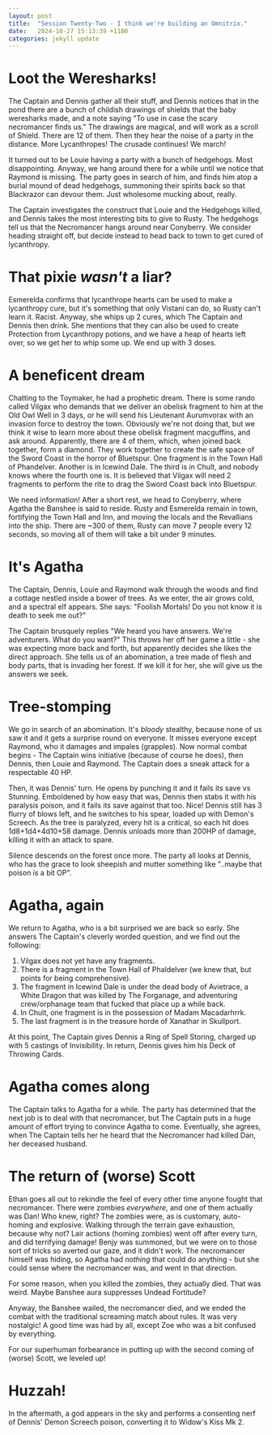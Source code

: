 ```yaml
---
layout: post
title:  "Session Twenty-Two - I think we're building an Omnitrix."
date:   2024-10-27 15:13:39 +1100
categories: jekyll update
---
```

# Loot the Weresharks!

The Captain and Dennis gather all their stuff, and Dennis notices that in the pond there are a bunch of childish drawings of shields that the baby weresharks made, and a note saying "To use in case the scary necromancer finds us."  The drawings are magical, and will work as a scroll of Shield.  There are 12 of them.  Then they hear the noise of a party in the distance.  More Lycanthropes!  The crusade continues!  We march!

It turned out to be Louie having a party with a bunch of hedgehogs.  Most disappointing.  Anyway, we hang around there for a while until we notice that Raymond is missing.  The party goes in search of him, and finds him atop a burial mound of dead hedgehogs, summoning their spirits back so that Blackrazor can devour them.  Just wholesome mucking about, really.

The Captain investigates the construct that Louie and the Hedgehogs killed, and Dennis takes the most interesting bits to give to Rusty.  The hedgehogs tell us that the Necromancer hangs around near Conyberry.  We consider heading straight off, but decide instead to head back to town to get cured of lycanthropy.

# That pixie _wasn't_ a liar?

Esmerelda confirms that lycanthrope hearts can be used to make a lycanthropy cure, but it's something that only Vistani can do, so Rusty can't learn it.  Racist.  Anyway, she whips up 2 cures, which The Captain and Dennis then drink.  She mentions that they can also be used to create Protection from Lycanthropy potions, and we have a heap of hearts left over, so we get her to whip some up.  We end up with 3 doses.

# A beneficent dream

Chatting to the Toymaker, he had a prophetic dream.  There is some rando called Vilgax who demands that we deliver an obelisk fragment to him at the Old Owl Well in 3 days, or he will send his Lieutenant Aurumvorax with an invasion force to destroy the town.  Obviously we're not doing that, but we think it wise to learn more about these obelisk fragment macguffins, and ask around.  Apparently, there are 4 of them, which, when joined back together, form a diamond. They work together to create the safe space of the Sword Coast in the horror of Bluetspur.  One fragment is in the Town Hall of Phandelver.  Another is in Icewind Dale. The third is in Chult, and nobody knows where the fourth one is.  It is believed that Vilgax will need 2 fragments to perform the rite to drag the Sword Coast back into Bluetspur.

We need information!  After a short rest, we head to Conyberry, where Agatha the Banshee is said to reside.  Rusty and Esmerelda remain in town, fortifying the Town Hall and Inn, and moving the locals and the Revallians into the ship.  There are ~300 of them, Rusty can move 7 people every 12 seconds, so moving all of them will take a bit under 9 minutes.

# It's Agatha

The Captain, Dennis, Louie and Raymond walk through the woods and find a cottage nestled inside a bower of trees.  As we enter, the air grows cold, and a spectral elf appears.  She says: "Foolish Mortals! Do you not know it is death to seek me out?"

The Captain brusquely replies "We heard you have answers. We're adventurers. What do you want?"  This throws her off her game a little - she was expecting more back and forth, but apparently decides she likes the direct approach.  She tells us of an abomination, a tree made of flesh and body parts, that is invading her forest.  If we kill it for her, she will give us the answers we seek.

# Tree-stomping

We go in search of an abomination.  It's _bloody_ stealthy, because none of us saw it and it gets a surprise round on everyone.  It misses everyone except Raymond, who it damages and impales (grapples).  Now normal combat begins - The Captain wins initiative (because of course he does), then Dennis, then Louie and Raymond.  The Captain does a sneak attack for a respectable 40 HP.

Then, it was Dennis' turn.  He opens by punching it and it fails its save vs Stunning.  Emboldened by how easy that was, Dennis then stabs it with his paralysis poison, and it fails its save against that too.  Nice!  Dennis still has 3 flurry of blows left, and he switches to his spear, loaded up with Demon's Screech.  As the tree is paralyzed, every hit is a critical, so each hit does 1d8+1d4+4d10+58 damage.  Dennis unloads more than 200HP of damage, killing it with an attack to spare.

Silence descends on the forest once more.  The party all looks at Dennis, who has the grace to look sheepish and mutter something like "..maybe that poison _is_ a bit OP".

# Agatha, again

We return to Agatha, who is a bit surprised we are back so early.  She answers The Captain's cleverly worded question, and we find out the following:

1. Vilgax does not yet have any fragments.
2. There is a fragment in the Town Hall of Phaldelver (we knew that, but points for being comprehensive).
3. The fragment in Icewind Dale is under the dead body of Avietrace, a White Dragon that was killed by The Forganage, and adventuring crew/orphanage team that fucked that place up a while back.
4. In Chult, one fragment is in the possession of Madam Macadarhrrk.
5. The last fragment is in the treasure horde of Xanathar in Skullport.

At this point, The Captain gives Dennis a Ring of Spell Storing, charged up with 5 castings of Invisibility.  In return, Dennis gives him his Deck of Throwing Cards.

# Agatha comes along

The Captain talks to Agatha for a while.  The party has determined that the next job is to deal with that necromancer, but The Captain puts in a huge amount of effort trying to convince Agatha to come.  Eventually, she agrees, when The Captain tells her he heard that the Necromancer had killed Dan, her deceased husband.

# The return of (worse) Scott

Ethan goes all out to rekindle the feel of every other time anyone fought that necromancer.  There were zombies _everywhere_, and one of them actually was Dan!  Who knew, right?  The zombies were, as is customary, auto-homing and explosive.  Walking through the terrain gave exhaustion, because why not?  Lair actions (homing zombies) went off after every turn, and did terrifying damage!  Benjy was summoned, but we were on to those sort of tricks so averted our gaze, and it didn't work.  The necromancer himself was hiding, so Agatha had _nothing_ that could do anything - but she could sense where the necromancer was, and went in that direction.

For some reason, when you killed the zombies, they actually died.  That was weird.  Maybe Banshee aura suppresses Undead Fortitude?

Anyway, the Banshee wailed, the necromancer died, and we ended the combat with the traditional screaming match about rules.  It was very nostalgic!  A good time was had by all, except Zoe who was a bit confused by everything.

For our superhuman forbearance in putting up with the second coming of (worse) Scott, we leveled up!

# Huzzah!

In the aftermath, a god appears in the sky and performs a consenting nerf of Dennis' Demon Screech poison, converting it to Widow's Kiss Mk 2.